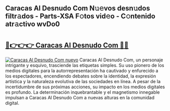 ## Caracas Al Desnudo Com N𝚞𝚎vos desn𝚞dos filtr𝚊dos - Parts-XSA F𝚘tos vid𝚎o - C𝚘ntenido atr𝚊ctivo wvDo0

# <h2><a href="http://mb4n73.tromn.icu/?c=Caracas+Al+Desnudo+Com">🔗👉👉👉 Caracas Al Desnudo Com 🔗🔗</a></h2>

[![Caracas Al Desnudo Com nuevo](https://i.imgur.com/pEAQMta.gif)](http://mb4n73.tromn.icu/?c=Caracas+Al+Desnudo+Com)
Caracas Al Desnudo Com, un personaje intrigante y esquivo, trasciende las etiquetas simples. Su uso pionero de los medios digitales para la autorrepresentación ha cautivado y enfurecido a los espectadores, encendiendo debates sobre la identidad, la expresión artística y la naturaleza evolutiva de las sociedades en línea. A pesar de la incertidumbre de sus próximas acciones, su impacto en los medios digitales es profundo. La determinación inquebrantable y el magnetismo innegable impulsan a Caracas Al Desnudo Com a nuevas alturas en la comunidad digital.
